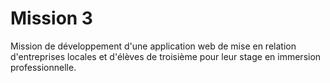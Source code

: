 # Mission 3 
Mission de développement d'une application web de mise en relation d'entreprises locales et d'élèves de troisième pour leur stage en immersion professionnelle. 

